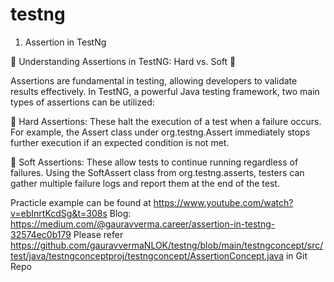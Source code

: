 # testng
1. Assertion in TestNg
   
🚀 Understanding Assertions in TestNG: Hard vs. Soft 🚀

Assertions are fundamental in testing, allowing developers to validate results effectively. In TestNG, a powerful Java testing framework, two main types of assertions can be utilized:

🔹 Hard Assertions: These halt the execution of a test when a failure occurs. For example, the Assert class under org.testng.Assert immediately stops further execution if an expected condition is not met.

🔹 Soft Assertions: These allow tests to continue running regardless of failures. Using the SoftAssert class from org.testng.asserts, testers can gather multiple failure logs and report them at the end of the test.

Practicle example can be found at https://www.youtube.com/watch?v=ebInrtKcdSg&t=308s
Blog: https://medium.com/@gauravverma.career/assertion-in-testng-32574ec0b179
Please refer https://github.com/gauravvermaNLOK/testng/blob/main/testngconcept/src/test/java/testngconceptproj/testngconcept/AssertionConcept.java in Git Repo
